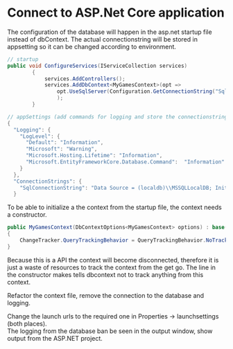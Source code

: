 
# Connect to ASP.Net Core application

The configuration of the database will happen in the asp.net startup file instead of
dbContext. The actual connectionstring will be stored in appsetting so it can be changed
according to environment.

```C#
// startup
public void ConfigureServices(IServiceCollection services)
        {
            services.AddControllers();
            services.AddDbContext<MyGamesContext>(opt =>
                opt.UseSqlServer(Configuration.GetConnectionString("SqlConnectionString")).EnableSensitiveDataLogging()
                );
        }

// appSettings (add commands for logging and store the connectionstring)
{
  "Logging": {
    "LogLevel": {
      "Default": "Information",
      "Microsoft": "Warning",
      "Microsoft.Hosting.Lifetime": "Information",
      "Microsoft.EntityFrameworkCore.Database.Command":  "Information" // add for logging
    }
  },
  "ConnectionStrings": {
    "SqlConnectionString": "Data Source = (localdb)\\MSSQLLocalDB; Initial Catalog = DatabaseName"
  }
```

To be able to initialize a the context from the startup file, the context needs a constructor.
```C#
public MyGamesContext(DbContextOptions<MyGamesContext> options) : base(options)
{
    ChangeTracker.QueryTrackingBehavior = QueryTrackingBehavior.NoTracking;
}
```
Because this is a API the context will become disconnected, therefore it is just a waste of resources to
track the context from the get go. The line in the constructor makes tells dbcontext not to track anything
from this context.

Refactor the context file, remove the connection to the database and logging.


Change the launch urls to the required one in Properties -> launchsettings (both places).\
The logging from the database ban be seen in the output window, show output from the ASP.NET project.